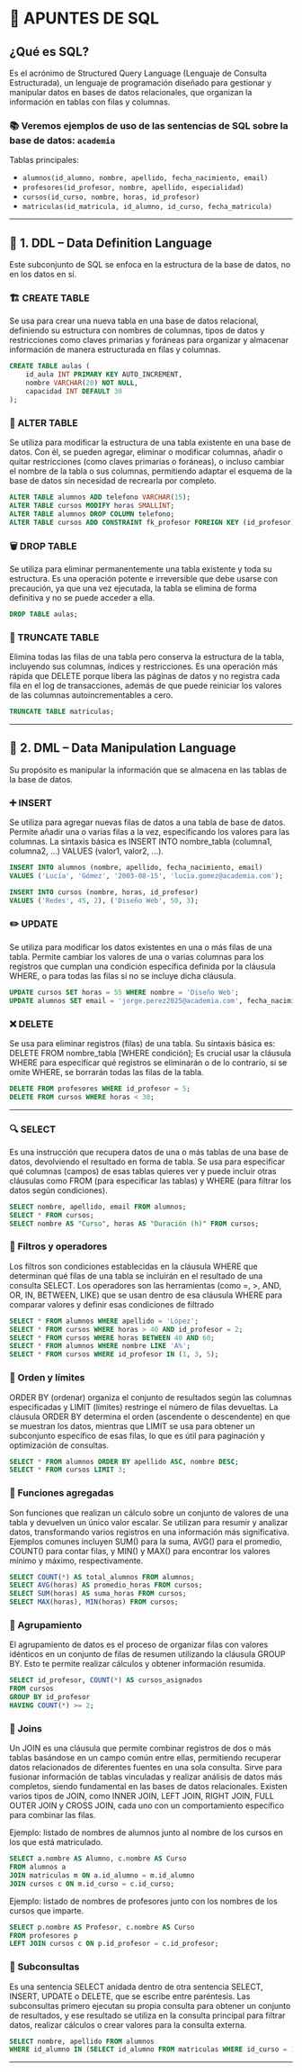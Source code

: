 
# 🧠 APUNTES DE SQL
## ¿Qué es SQL? 
Es el acrónimo de Structured Query Language (Lenguaje de Consulta Estructurada), un lenguaje de programación diseñado para gestionar y manipular datos en bases de datos relacionales, que organizan la información en tablas con filas y columnas.
### 📚 Veremos ejemplos de uso de las sentencias  de SQL sobre la base de datos: `academia`

Tablas principales:
- `alumnos(id_alumno, nombre, apellido, fecha_nacimiento, email)`
- `profesores(id_profesor, nombre, apellido, especialidad)`
- `cursos(id_curso, nombre, horas, id_profesor)`
- `matriculas(id_matricula, id_alumno, id_curso, fecha_matricula)`

---

## 🔹 1. DDL – Data Definition Language  
Este subconjunto de SQL se enfoca en la estructura de la base de datos, no en los datos en sí. 
### 🏗 CREATE TABLE
 Se usa para crear una nueva tabla en una base de datos relacional, definiendo su estructura con nombres de columnas, tipos de datos y restricciones como claves primarias y foráneas para organizar y almacenar información de manera estructurada en filas y columnas. 
```sql
CREATE TABLE aulas (
    id_aula INT PRIMARY KEY AUTO_INCREMENT,
    nombre VARCHAR(20) NOT NULL,
    capacidad INT DEFAULT 30
);
```

### 🧩 ALTER TABLE
Se utiliza para modificar la estructura de una tabla existente en una base de datos. 
Con él, se pueden agregar, eliminar o modificar columnas, añadir o quitar restricciones (como claves primarias o foráneas), o incluso cambiar el nombre de la tabla o sus columnas, permitiendo adaptar el esquema de la base de datos sin necesidad de recrearla por completo. 
```sql
ALTER TABLE alumnos ADD telefono VARCHAR(15);
ALTER TABLE cursos MODIFY horas SMALLINT;
ALTER TABLE alumnos DROP COLUMN telefono;
ALTER TABLE cursos ADD CONSTRAINT fk_profesor FOREIGN KEY (id_profesor) REFERENCES profesores(id_profesor);
```

### 🗑 DROP TABLE
Se utiliza para eliminar permanentemente una tabla existente y toda su estructura. 
Es una operación potente e irreversible que debe usarse con precaución, ya que una vez ejecutada, la tabla se elimina de forma definitiva y no se puede acceder a ella. 
```sql
DROP TABLE aulas;
```

### 💾 TRUNCATE TABLE
Elimina todas las filas de una tabla pero conserva la estructura de la tabla, incluyendo sus columnas, índices y restricciones. 
Es una operación más rápida que DELETE porque libera las páginas de datos y no registra cada fila en el log de transacciones, además de que puede reiniciar los valores de las columnas autoincrementables a cero. 
```sql
TRUNCATE TABLE matriculas;
```

---

## 🔹 2. DML – Data Manipulation Language  
Su propósito es manipular la información que se almacena en las tablas de la base de datos. 
### ➕ INSERT
Se utiliza para agregar nuevas filas de datos a una tabla de base de datos. Permite añadir una o varias filas a la vez, especificando los valores para las columnas. 
La sintaxis básica es INSERT INTO nombre_tabla (columna1, columna2, ...) VALUES (valor1, valor2, ...). 
```sql
INSERT INTO alumnos (nombre, apellido, fecha_nacimiento, email)
VALUES ('Lucía', 'Gómez', '2003-08-15', 'lucia.gomez@academia.com');
```

```sql
INSERT INTO cursos (nombre, horas, id_profesor)
VALUES ('Redes', 45, 2), ('Diseño Web', 50, 3);
```

### ✏️ UPDATE
Se utiliza para modificar los datos existentes en una o más filas de una tabla. 
Permite cambiar los valores de una o varias columnas para los registros que cumplan una condición específica definida por la cláusula WHERE, o para todas las filas si no se incluye dicha cláusula. 

```sql
UPDATE cursos SET horas = 55 WHERE nombre = 'Diseño Web';
UPDATE alumnos SET email = 'jorge.perez2025@academia.com', fecha_nacimiento = '2001-09-19' WHERE id_alumno = 2;
```

### ❌ DELETE
Se usa para eliminar registros (filas) de una tabla. 
Su sintaxis básica es:
DELETE FROM nombre_tabla [WHERE condición]; 
Es crucial usar la cláusula WHERE para especificar qué registros se eliminarán o de lo contrario, si se omite WHERE, se borrarán todas las filas de la tabla. 
```sql
DELETE FROM profesores WHERE id_profesor = 5;
DELETE FROM cursos WHERE horas < 30;
```

---
 
### 🔍 SELECT
Es una instrucción que recupera datos de una o más tablas de una base de datos, devolviendo el resultado en forma de tabla. 
Se usa para especificar qué columnas (campos) de esas tablas quieres ver y puede incluir otras cláusulas como FROM (para especificar las tablas) y WHERE (para filtrar los datos según condiciones). 
```sql
SELECT nombre, apellido, email FROM alumnos;
SELECT * FROM cursos;
SELECT nombre AS "Curso", horas AS "Duración (h)" FROM cursos;
```

### 🔸 Filtros y operadores
Los filtros son condiciones establecidas en la cláusula WHERE que determinan qué filas de una tabla se incluirán en el resultado de una consulta SELECT. 
Los operadores son las herramientas (como =, >, AND, OR, IN, BETWEEN, LIKE) que se usan dentro de esa cláusula WHERE para comparar valores y definir esas condiciones de filtrado
```sql
SELECT * FROM alumnos WHERE apellido = 'López';
SELECT * FROM cursos WHERE horas > 40 AND id_profesor = 2;
SELECT * FROM cursos WHERE horas BETWEEN 40 AND 60;
SELECT * FROM alumnos WHERE nombre LIKE 'A%';
SELECT * FROM cursos WHERE id_profesor IN (1, 3, 5);
```

### 🔸 Orden y límites
ORDER BY (ordenar) organiza el conjunto de resultados según las columnas especificadas y LIMIT (límites) restringe el número de filas devueltas. 
La cláusula ORDER BY determina el orden (ascendente o descendente) en que se muestran los datos, mientras que LIMIT se usa para obtener un subconjunto específico de esas filas, lo que es útil para paginación y optimización de consultas. 
```sql
SELECT * FROM alumnos ORDER BY apellido ASC, nombre DESC;
SELECT * FROM cursos LIMIT 3;
```

### 🔸 Funciones agregadas
Son funciones que realizan un cálculo sobre un conjunto de valores de una tabla y devuelven un único valor escalar. 
Se utilizan para resumir y analizar datos, transformando varios registros en una información más significativa. 
Ejemplos comunes incluyen SUM() para la suma, AVG() para el promedio, COUNT() para contar filas, y MIN() y MAX() para encontrar los valores mínimo y máximo, respectivamente. 
```sql
SELECT COUNT(*) AS total_alumnos FROM alumnos;
SELECT AVG(horas) AS promedio_horas FROM cursos;
SELECT SUM(horas) AS suma_horas FROM cursos;
SELECT MAX(horas), MIN(horas) FROM cursos;
```

### 🔸 Agrupamiento
El agrupamiento de datos es el proceso de organizar filas con valores idénticos en un conjunto de filas de resumen utilizando la cláusula GROUP BY. Esto te permite realizar cálculos y obtener información resumida. 
```sql
SELECT id_profesor, COUNT(*) AS cursos_asignados
FROM cursos
GROUP BY id_profesor
HAVING COUNT(*) >= 2;
```

### 🔸 Joins
Un JOIN es una cláusula que permite combinar registros de dos o más tablas basándose en un campo común entre ellas, permitiendo recuperar datos relacionados de diferentes fuentes en una sola consulta. 
Sirve para fusionar información de tablas vinculadas y realizar análisis de datos más completos, siendo fundamental en las bases de datos relacionales. 
Existen varios tipos de JOIN, como INNER JOIN, LEFT JOIN, RIGHT JOIN, FULL OUTER JOIN y CROSS JOIN, cada uno con un comportamiento específico para combinar las filas. 

Ejemplo: listado de nombres de alumnos junto al nombre de los cursos en los que está matriculado.
```sql
SELECT a.nombre AS Alumno, c.nombre AS Curso
FROM alumnos a
JOIN matriculas m ON a.id_alumno = m.id_alumno
JOIN cursos c ON m.id_curso = c.id_curso;
```
Ejemplo: listado de nombres de profesores junto con los nombres de los cursos que imparte.
```sql
SELECT p.nombre AS Profesor, c.nombre AS Curso
FROM profesores p
LEFT JOIN cursos c ON p.id_profesor = c.id_profesor;
```

### 🔸 Subconsultas
Es una sentencia SELECT anidada dentro de otra sentencia SELECT, INSERT, UPDATE o DELETE, que se escribe entre paréntesis. 
Las subconsultas primero ejecutan su propia consulta para obtener un conjunto de resultados, y ese resultado se utiliza en la consulta principal para filtrar datos, realizar cálculos o crear valores para la consulta externa. 
```sql
SELECT nombre, apellido FROM alumnos
WHERE id_alumno IN (SELECT id_alumno FROM matriculas WHERE id_curso = 1);
```

---
